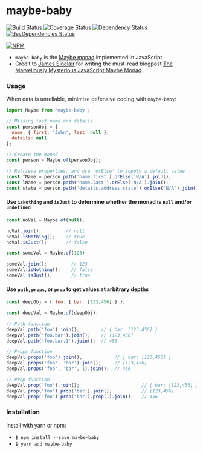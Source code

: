 # maybe-baby

[![Build Status](https://travis-ci.org/mikechabot/maybe-baby.svg?branch=master)](https://travis-ci.org/mikechabot/maybe-baby)
[![Coverage Status](https://coveralls.io/repos/github/mikechabot/maybe-baby/badge.svg?branch=master&cacheBuster=1)](https://coveralls.io/github/mikechabot/maybe-baby?branch=master)
[![Dependency Status](https://david-dm.org/mikechabot/maybe-baby.svg)](https://david-dm.org/mikechabot/maybe-baby)
[![devDependencies Status](https://david-dm.org/mikechabot/maybe-baby/dev-status.svg)](https://david-dm.org/mikechabot/maybe-baby?type=dev)

[![NPM](https://nodei.co/npm/maybe-baby.png)](https://nodei.co/npm/maybe-baby/)

* `maybe-baby` is the [Maybe monad](https://en.wikipedia.org/wiki/Monad_(functional_programming)#The_Maybe_monad) implemented in JavaScript. 
* Credit to [James Sinclair](https://github.com/jrsinclair) for writing the must-read blogpost [The Marvellously Mysterious JavaScript Maybe Monad](http://jrsinclair.com/articles/2016/marvellously-mysterious-javascript-maybe-monad/).

### Usage

When data is unreliable, minimize defensive coding with `maybe-baby`:

```javascript
import Maybe from 'maybe-baby';

// Missing last name and details
const personObj = { 
  name: { first: 'John', last: null }, 
  details: null 
};

// Create the monad
const person = Maybe.of(personObj);

// Retrieve properties, and use 'orElse' to supply a default value
const fName = person.path('name.first').orElse('N/A').join();             // 'John'
const lName = person.path('name.last').orElse('N/A').join();              // 'N/A'
const state = person.path('details.address.state').orElse('N/A').join();  // 'N/A'
```

#### Use `isNothing` and `isJust` to determine whether the monad is `null` and/or `undefined`
```javascript
const noVal = Maybe.of(null);

noVal.join();         // null
noVal.isNothing();    // true
noVal.isJust();       // false

const someVal = Maybe.of(123);

someVal.join();         // 123
someVal.isNothing();    // false
someVal.isJust();       // true
```
#### Use `path`, `props`, or `prop` to get values at arbitrary depths

```javascript
const deepObj = { foo: { bar: [123,456] } };

const deepVal = Maybe.of(deepObj);

// Path function
deepVal.path('foo').join();        // { bar: [123,456] }
deepVal.path('foo.bar').join();    // [123,456]
deepVal.path('foo.bar.1').join();  // 456

// Props function
deepVal.props('foo').join();            // { bar: [123,456] }
deepVal.props('foo', 'bar').join();     // [123,456]
deepVal.props('foo', 'bar', 1).join();  // 456

// Prop function
deepVal.prop('foo').join();                       // { bar: [123,456] }
deepVal.prop('foo').prop('bar').join();           // [123,456]
deepVal.prop('foo').prop('bar').prop(1).join();   // 456

```

### Installation

Install with yarn or npm:

* `$ npm install --save maybe-baby`
* `$ yarn add maybe-baby`
